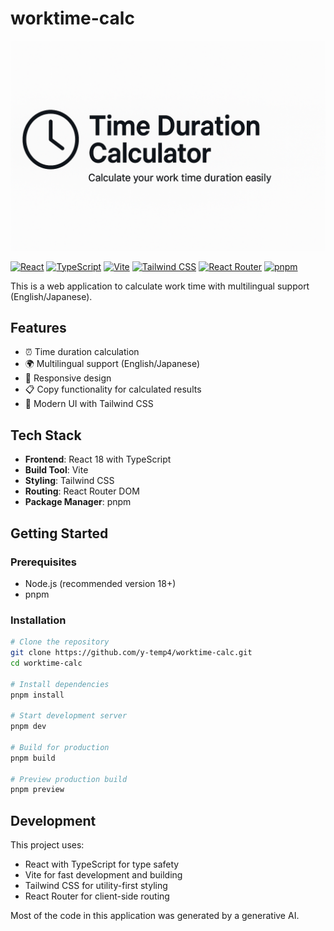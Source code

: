 # worktime-calc

![OGP](./public/ogp_en.png)

[![React](https://img.shields.io/badge/React-18.3.1-61DAFB?logo=react&logoColor=white)](https://reactjs.org/)
[![TypeScript](https://img.shields.io/badge/TypeScript-5.6.3-3178C6?logo=typescript&logoColor=white)](https://www.typescriptlang.org/)
[![Vite](https://img.shields.io/badge/Vite-5.4.10-646CFF?logo=vite&logoColor=white)](https://vitejs.dev/)
[![Tailwind CSS](https://img.shields.io/badge/Tailwind%20CSS-3.4.14-06B6D4?logo=tailwindcss&logoColor=white)](https://tailwindcss.com/)
[![React Router](https://img.shields.io/badge/React%20Router-7.6.2-CA4245?logo=reactrouter&logoColor=white)](https://reactrouter.com/)
[![pnpm](https://img.shields.io/badge/pnpm-9.12.3-F69220?logo=pnpm&logoColor=white)](https://pnpm.io/)

This is a web application to calculate work time with multilingual support (English/Japanese).

## Features

- ⏰ Time duration calculation
- 🌍 Multilingual support (English/Japanese)
- 📱 Responsive design
- 📋 Copy functionality for calculated results
- 🎨 Modern UI with Tailwind CSS

## Tech Stack

- **Frontend**: React 18 with TypeScript
- **Build Tool**: Vite
- **Styling**: Tailwind CSS
- **Routing**: React Router DOM
- **Package Manager**: pnpm

## Getting Started

### Prerequisites

- Node.js (recommended version 18+)
- pnpm

### Installation

```bash
# Clone the repository
git clone https://github.com/y-temp4/worktime-calc.git
cd worktime-calc

# Install dependencies
pnpm install

# Start development server
pnpm dev

# Build for production
pnpm build

# Preview production build
pnpm preview
```

## Development

This project uses:
- React with TypeScript for type safety
- Vite for fast development and building
- Tailwind CSS for utility-first styling
- React Router for client-side routing

Most of the code in this application was generated by a generative AI.

